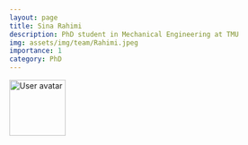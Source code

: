 ```yaml
---
layout: page
title: Sina Rahimi
description: PhD student in Mechanical Engineering at TMU
img: assets/img/team/Rahimi.jpeg
importance: 1
category: PhD
---
```


<img src="https://upload.wikimedia.org/wikipedia/commons/5/59/User-avatar.svg" 
       class="img-fluid z-depth-1 rounded"
       width="100" 
       height="100" 
       alt="User avatar"/>
